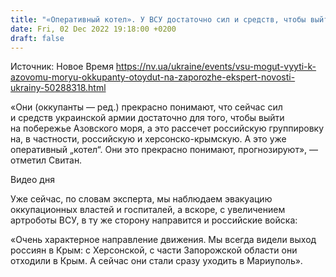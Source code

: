 ```yaml
---
title: "«Оперативный котел». У ВСУ достаточно сил и средств, чтобы выйти к Азовскому морю и рассечь российскую группировку — Свитан"
date: Fri, 02 Dec 2022 19:18:00 +0200
draft: false
---
```

Источник: Новое Время https://nv.ua/ukraine/events/vsu-mogut-vyyti-k-azovomu-moryu-okkupanty-otoydut-na-zaporozhe-ekspert-novosti-ukrainy-50288318.html


«Они (оккупанты — ред.) прекрасно понимают, что сейчас сил и средств украинской армии достаточно для того, чтобы выйти на побережье Азовского моря, а это рассечет российскую группировку на, в частности, российскую и херсонско-крымскую. А это уже оперативный „котел“. Они это прекрасно понимают, прогнозируют», — отметил Свитан.

 Видео дня   

Уже сейчас, по словам эксперта, мы наблюдаем эвакуацию оккупационных властей и госпиталей, а вскоре, с увеличением артроботы ВСУ, в ту же сторону направится и российские войска:

«Очень характерное направление движения. Мы всегда видели выход россиян в Крым: с Херсонской, с части Запорожской области они отходили в Крым. А сейчас они стали сразу уходить в Мариуполь».
